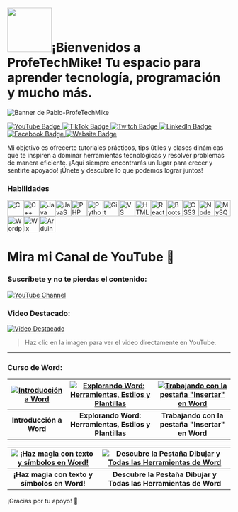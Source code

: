 # <img src="https://media.giphy.com/media/xTiTnxpQ3ghPiB2Hp6/giphy.gif?cid=ecf05e476o81hxpw9txenqhe36aen937e2xjq55acwutvbzy&ep=v1_gifs_search&rid=giphy.gif&ct=g" width="100">¡Bienvenidos a ProfeTechMike! Tu espacio para aprender tecnología, programación y mucho más.

![Banner de Pablo-ProfeTechMike](profetechmike-github.png)

<div id="badges">
  <a href="https://www.youtube.com/@ProfeTechMike" target="_blank">
    <img src="https://img.shields.io/badge/YouTube-red?style=for-the-badge&logo=youtube&logoColor=white" alt="YouTube Badge"/>
  </a>
  <a href="https://www.tiktok.com/@profetechmike?_t=8rMy6z2pUgi&_r=1" target="_blank">
    <img src="https://img.shields.io/badge/TikTok-black?style=for-the-badge&logo=tiktok&logoColor=white" alt="TikTok Badge"/>
  </a>
  <a href="https://www.twitch.tv/profetechmike" target="_blank">
    <img src="https://img.shields.io/badge/Twitch-purple?style=for-the-badge&logo=twitch&logoColor=white" alt="Twitch Badge"/>
  </a>
  <a href="https://www.linkedin.com/in/pablo-adri%C3%A1n-herrera-amieva-a86117184/" target="_blank">
    <img src="https://img.shields.io/badge/LinkedIn-blue?style=for-the-badge&logo=linkedin&logoColor=white" alt="LinkedIn Badge"/>
  </a>
  <a href="https://www.facebook.com/people/Super-Kong/61566351711448/" target="_blank">
    <img src="https://img.shields.io/badge/Facebook-blue?style=for-the-badge&logo=facebook&logoColor=white" alt="Facebook Badge"/>
  </a>
  <a href="https://www.yourwebsite.com" target="_blank">
    <img src="https://img.shields.io/badge/Website-green?style=for-the-badge&logo=internet-explorer&logoColor=white" alt="Website Badge"/>
  </a>
</div>

Mi objetivo es ofrecerte tutoriales prácticos, tips útiles y clases dinámicas que te inspiren a dominar herramientas tecnológicas y resolver problemas de manera eficiente. ¡Aquí siempre encontrarás un lugar para crecer y sentirte apoyado!
¡Únete y descubre lo que podemos lograr juntos!


### Habilidades


<p align="left">
<a href="https://docs.microsoft.com/en-us/cpp/?view=msvc-170" target="_blank" rel="noreferrer"><img src="https://raw.githubusercontent.com/danielcranney/readme-generator/main/public/icons/skills/c-colored.svg" width="36" height="36" alt="C"/></a><a href="https://docs.microsoft.com/en-us/cpp/?view=msvc-170" target="_blank" rel="noreferrer"><img src="https://raw.githubusercontent.com/danielcranney/readme-generator/main/public/icons/skills/cplusplus-colored.svg" width="36" height="36" alt="C++"/></a><a href="https://www.oracle.com/java/" target="_blank" rel="noreferrer"><img src="https://raw.githubusercontent.com/danielcranney/readme-generator/main/public/icons/skills/java-colored.svg" width="36" height="36" alt="Java"/></a><a href="https://developer.mozilla.org/en-US/docs/Web/JavaScript" target="_blank" rel="noreferrer"><img src="https://raw.githubusercontent.com/danielcranney/readme-generator/main/public/icons/skills/javascript-colored.svg" width="36" height="36" alt="JavaScript"/></a><a href="https://www.php.net/" target="_blank" rel="noreferrer"><img src="https://raw.githubusercontent.com/danielcranney/readme-generator/main/public/icons/skills/php-colored.svg" width="36" height="36" alt="PHP"/></a><a href="https://www.python.org/" target="_blank" rel="noreferrer"><img src="https://raw.githubusercontent.com/danielcranney/readme-generator/main/public/icons/skills/python-colored.svg" width="36" height="36" alt="Python"/></a><a href="https://git-scm.com/" target="_blank" rel="noreferrer"><img src="https://raw.githubusercontent.com/danielcranney/readme-generator/main/public/icons/skills/git-colored.svg" width="36" height="36" alt="Git"/></a><a href="https://code.visualstudio.com/" target="_blank" rel="noreferrer"><img src="https://raw.githubusercontent.com/danielcranney/readme-generator/main/public/icons/skills/visualstudiocode.svg" width="36" height="36" alt="VS Code"/></a><a href="https://developer.mozilla.org/en-US/docs/Glossary/HTML5" target="_blank" rel="noreferrer"><img src="https://raw.githubusercontent.com/danielcranney/readme-generator/main/public/icons/skills/html5-colored.svg" width="36" height="36" alt="HTML5"/></a><a href="https://reactjs.org/" target="_blank" rel="noreferrer"><img src="https://raw.githubusercontent.com/danielcranney/readme-generator/main/public/icons/skills/react-colored.svg" width="36" height="36" alt="React"/></a><a href="https://getbootstrap.com/" target="_blank" rel="noreferrer"><img src="https://raw.githubusercontent.com/danielcranney/readme-generator/main/public/icons/skills/bootstrap-colored.svg" width="36" height="36" alt="Bootstrap"/></a><a href="https://www.w3.org/TR/CSS/#css" target="_blank" rel="noreferrer"><img src="https://raw.githubusercontent.com/danielcranney/readme-generator/main/public/icons/skills/css3-colored.svg" width="36" height="36" alt="CSS3"/></a><a href="https://nodejs.org/en/" target="_blank" rel="noreferrer"><img src="https://raw.githubusercontent.com/danielcranney/readme-generator/main/public/icons/skills/nodejs-colored.svg" width="36" height="36" alt="NodeJS" /></a><a href="https://www.mysql.com/" target="_blank" rel="noreferrer"><img src="https://raw.githubusercontent.com/danielcranney/readme-generator/main/public/icons/skills/mysql-colored.svg" width="36" height="36" alt="MySQL" /></a><a href="https://wordpress.com" target="_blank" rel="noreferrer"><img src="https://raw.githubusercontent.com/danielcranney/readme-generator/main/public/icons/skills/wordpress-colored.svg" width="36" height="36" alt="Wordpress" /></a><a href="https://wix.com" target="_blank" rel="noreferrer"><img src="https://raw.githubusercontent.com/danielcranney/readme-generator/main/public/icons/skills/wix-colored.svg" width="36" height="36" alt="Wix" /></a><a href="https://store.arduino.cc/?gclid=Cj0KCQjw2eilBhCCARIsAG0Pf8uueBifykWcsSS4LPESeGQfxGVKJYnzV7bz471XfknQJy_1VINVWM8aAkLtEALw_wcB" target="_blank" rel="noreferrer"><img src="https://raw.githubusercontent.com/danielcranney/readme-generator/main/public/icons/skills/arduino-colored.svg" width="36" height="36" alt="Arduino" /></a>
</p>

# Mira mi Canal de YouTube 🎥

### Suscríbete y no te pierdas el contenido:
[![YouTube Channel](https://img.shields.io/badge/YouTube-Subscribe-red?style=for-the-badge&logo=youtube)](https://www.youtube.com/@ProfeTechMike)

### Video Destacado:
[![Video Destacado](https://img.youtube.com/vi/CT1QMe5RqSw/hqdefault.jpg)](https://www.youtube.com/watch?v=CT1QMe5RqSw)

> Haz clic en la imagen para ver el video directamente en YouTube.

---

### Curso de Word:

| [![ Introducción a Word](https://img.youtube.com/vi/uINpZXotQIw/hqdefault.jpg)](https://www.youtube.com/watch?v=uINpZXotQIw) | [![Explorando Word: Herramientas, Estilos y Plantillas](https://img.youtube.com/vi/0Pl8Qka_jTk/hqdefault.jpg)](https://www.youtube.com/watch?v=0Pl8Qka_jTk) | [![Trabajando con la pestaña "Insertar" en Word](https://img.youtube.com/vi/sk-f2-tZXVM/hqdefault.jpg)](https://www.youtube.com/watch?v=sk-f2-tZXVM) |
|:---:|:---:|:---:|
| **Introducción a Word** | **Explorando Word: Herramientas, Estilos y Plantillas** | **Trabajando con la pestaña "Insertar" en Word** |

| [![¡Haz magia con texto y símbolos en Word!](https://img.youtube.com/vi/utr4SaP7qYI/hqdefault.jpg)](https://www.youtube.com/watch?v=utr4SaP7qYI) | [![ Descubre la Pestaña Dibujar y Todas las Herramientas de Word](https://img.youtube.com/vi/lWxFhdT4K40/hqdefault.jpg)](https://www.youtube.com/watch?v=lWxFhdT4K40) |
|:---:|:---:|
| **¡Haz magia con texto y símbolos en Word!** |**Descubre la Pestaña Dibujar y Todas las Herramientas de Word** |


¡Gracias por tu apoyo! 🎉